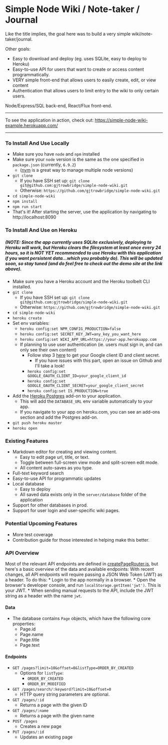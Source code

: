 # Simple Node Wiki / Note-taker / Journal

Like the title implies, the goal here was to build a very simple wiki/note-taker/journal.

Other goals:

* Easy to download and deploy (eg. uses SQLite, easy to deploy to Heroku)
* Easy-to-use API for users that want to create or access content programmatically.
* VERY simple front-end that allows users to easily create, edit, or view content
* Authentication that allows users to limit entry to the wiki to only certain users.

Node/Express/SQL back-end, React/Flux front-end.
***
To see the application in action, check out: https://simple-node-wiki-example.herokuapp.com/
***

### To Install And Use Locally

* Make sure you have `node` and `npm` installed
* Make sure your `node` version is the same as the one specified in `package.json` (currently, `6.9.2`)
    * ([nvm](https://github.com/creationix/nvm) is a great way to manage multiple node versions)
* `git clone`
  * If you have SSH set up: `git clone git@github.com:gjtrowbridge/simple-node-wiki.git`
  * Otherwise: `https://github.com/gjtrowbridge/simple-node-wiki.git`
* `cd simple-node-wiki`
* `npm install`
* `npm run start`
* That's it!  After starting the server, use the application by navigating to http://localhost:8090

### To Install And Use on Heroku

##### (NOTE: Since the app currently uses SQLite exclusively, deploying to Heroku will work, but Heroku clears the filesystem at least once every 24 hours, so it is NOT YET recommended to use Heroku with this application if you want persistent data...which you probably do).  This will be updated soon, so stay tuned (and do feel free to check out the demo site at the link above).

* Make sure you have a Heroku account and the Heroku toolbelt CLI installed.
* `git clone`
  * If you have SSH set up: `git clone git@github.com:gjtrowbridge/simple-node-wiki.git`
  * Otherwise: `https://github.com/gjtrowbridge/simple-node-wiki.git`
* `cd simple-node-wiki`
* `heroku create`
* Set env variables:
    * `heroku config:set NPM_CONFIG_PRODUCTION=false`
    * `heroku config:set SECRET_KEY_JWT=any_key_you_want_here`
    * `heroku config:set WIKI_APP_URL=https://your-app.herokuapp.com`
    * If planning to use user authentication (ie. users must sign in, and can only see their own content)
        * Follow step 3 [here](http://gregtrowbridge.com/node-authentication-with-google-oauth-part1-sessions/) to get your Google client ID and client secret.
            * If you have issues with this part, open an issue on Github and I'll take a look!
        * `heroku config:set GOOGLE_OAUTH_CLIENT_ID=your_google_client_id`
        * `heroku config:set GOOGLE_OAUTH_CLIENT_SECRET=your_google_client_secret`
        * `heroku config:set IS_PRODUCTION=true`
* Add the [Heroku Postgres](https://elements.heroku.com/addons/heroku-postgresql) add-on to your application.
    * This will add the `DATABASE_URL` env variable automatically to your app.
    * If you navigate to your app on heroku.com, you can see an add-ons section and add the Postgres add-on.
* `git push heroku master`
* `heroku open`

### Existing Features

* Markdown editor for creating and viewing content.
  * Easy to edit page url, title, or text.
  * Toggle between full-screen view mode and split-screen edit mode.
  * All content auto-saves as you type.
* Full-text keyword search
* Easy-to-use API for programmatic updates
* Local database
  * Easy to deploy
  * All saved data exists only in the `server/database` folder of the application
* Support for other databases in prod.
* Support for user login and user-specific wiki pages.

### Potential Upcoming Features

* More test coverage
* Contribution guide for those interested in helping make this better.

### API Overview

Most of the relevant API endpoints are defined in [createPageRouter.js](https://github.com/gjtrowbridge/simple-node-wiki/blob/master/server/api/createPageRouter.js), but here's a basic overview of the data and available endpoints:
With recent changes, all API endpoints will require passing a JSON Web Token (JWT) as a header.
To do this:
    * Login to the app normally in a browser.
    * Open the browser's developer console, and run `localStorage.getItem('jwt')`.  This is your JWT.
    * When sending manual requests to the API, include the JWT string as a header with the name `jwt`.

#### Data

* The database contains `Page` objects, which have the following core properties:
  * Page.id
  * Page.name
  * Page.title
  * Page.text

#### Endpoints
* `GET /pages?limit=10&offset=0&listType=ORDER_BY_CREATED`
  * Options for `listType`:
    * `ORDER_BY_CREATED`
    * `ORDER_BY_MODIFIED`
* `GET /pages/search/:keyword?limit=10&offset=0`
  * HTTP query string parameters are optional.
* `GET /pages/:id`
  * Returns a page with the given ID
* `GET /pages/:name`
  * Returns a page with the given name
* `POST /pages`
  * Creates a new page
* `PUT /pages/:id`
  * Updates an existing page
